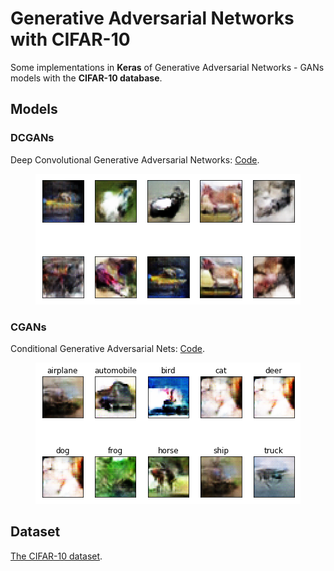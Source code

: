 # Generative Adversarial Networks with CIFAR-10

Some implementations in **Keras** of Generative Adversarial Networks - GANs models with the **CIFAR-10 database**. 

## Models

### DCGANs

Deep Convolutional Generative Adversarial Networks: [Code](https://github.com/mafda/generative_adversarial_networks_101/blob/master/src/cifar10/02_DCGAN_CIFAR10.ipynb).

<p align="center">
    <img src="../../img/100_dcgan_cifar.png" width="424"\>
</p>

### CGANs

Conditional Generative Adversarial Nets: [Code](https://github.com/mafda/generative_adversarial_networks_101/blob/master/src/cifar10/03_CGAN_CIFAR10.ipynb).

<p align="center">
    <img src="../../img/100_cgan_cifar.png" width="424"\>
</p>


## Dataset

[The CIFAR-10 dataset](https://www.cs.toronto.edu/%7Ekriz/cifar.html).